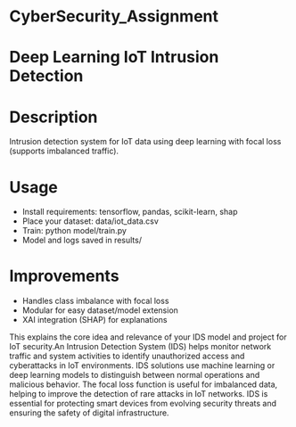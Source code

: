 # CyberSecurity_Assignment
# Deep Learning IoT Intrusion Detection

# Description
Intrusion detection system for IoT data using deep learning with focal loss (supports imbalanced traffic).

# Usage
- Install requirements: tensorflow, pandas, scikit-learn, shap
- Place your dataset: data/iot_data.csv
- Train: python model/train.py
- Model and logs saved in results/

# Improvements
- Handles class imbalance with focal loss
- Modular for easy dataset/model extension
- XAI integration (SHAP) for explanations

This explains the core idea and relevance of your IDS model and project for IoT security.An Intrusion Detection System (IDS) helps monitor network traffic and system activities to identify unauthorized access and cyberattacks in IoT environments. IDS solutions use machine learning or deep learning models to distinguish between normal operations and malicious behavior. The focal loss function is useful for imbalanced data, helping to improve the detection of rare attacks in IoT networks. IDS is essential for protecting smart devices from evolving security threats and ensuring the safety of digital infrastructure.

